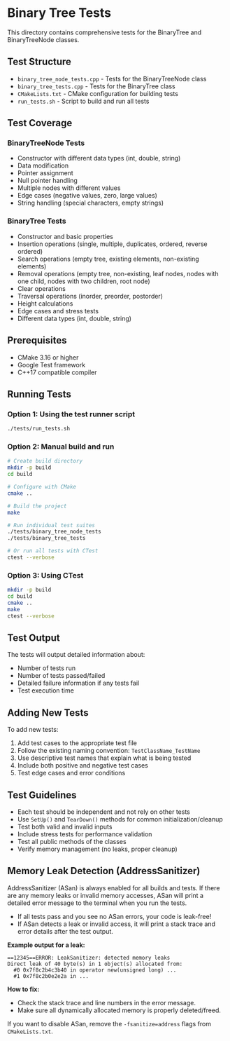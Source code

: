 # Binary Tree Tests

This directory contains comprehensive tests for the BinaryTree and BinaryTreeNode classes.

## Test Structure

- `binary_tree_node_tests.cpp` - Tests for the BinaryTreeNode class
- `binary_tree_tests.cpp` - Tests for the BinaryTree class
- `CMakeLists.txt` - CMake configuration for building tests
- `run_tests.sh` - Script to build and run all tests

## Test Coverage

### BinaryTreeNode Tests
- Constructor with different data types (int, double, string)
- Data modification
- Pointer assignment
- Null pointer handling
- Multiple nodes with different values
- Edge cases (negative values, zero, large values)
- String handling (special characters, empty strings)

### BinaryTree Tests
- Constructor and basic properties
- Insertion operations (single, multiple, duplicates, ordered, reverse ordered)
- Search operations (empty tree, existing elements, non-existing elements)
- Removal operations (empty tree, non-existing, leaf nodes, nodes with one child, nodes with two children, root node)
- Clear operations
- Traversal operations (inorder, preorder, postorder)
- Height calculations
- Edge cases and stress tests
- Different data types (int, double, string)

## Prerequisites

- CMake 3.16 or higher
- Google Test framework
- C++17 compatible compiler

## Running Tests

### Option 1: Using the test runner script
```bash
./tests/run_tests.sh
```

### Option 2: Manual build and run
```bash
# Create build directory
mkdir -p build
cd build

# Configure with CMake
cmake ..

# Build the project
make

# Run individual test suites
./tests/binary_tree_node_tests
./tests/binary_tree_tests

# Or run all tests with CTest
ctest --verbose
```

### Option 3: Using CTest
```bash
mkdir -p build
cd build
cmake ..
make
ctest --verbose
```

## Test Output

The tests will output detailed information about:
- Number of tests run
- Number of tests passed/failed
- Detailed failure information if any tests fail
- Test execution time

## Adding New Tests

To add new tests:

1. Add test cases to the appropriate test file
2. Follow the existing naming convention: `TestClassName_TestName`
3. Use descriptive test names that explain what is being tested
4. Include both positive and negative test cases
5. Test edge cases and error conditions

## Test Guidelines

- Each test should be independent and not rely on other tests
- Use `SetUp()` and `TearDown()` methods for common initialization/cleanup
- Test both valid and invalid inputs
- Include stress tests for performance validation
- Test all public methods of the classes
- Verify memory management (no leaks, proper cleanup)

## Memory Leak Detection (AddressSanitizer)

AddressSanitizer (ASan) is always enabled for all builds and tests. If there are any memory leaks or invalid memory accesses, ASan will print a detailed error message to the terminal when you run the tests.

- If all tests pass and you see no ASan errors, your code is leak-free!
- If ASan detects a leak or invalid access, it will print a stack trace and error details after the test output.

**Example output for a leak:**
```
==12345==ERROR: LeakSanitizer: detected memory leaks
Direct leak of 40 byte(s) in 1 object(s) allocated from:
  #0 0x7f8c2b4c3b40 in operator new(unsigned long) ...
  #1 0x7f8c2b0e2e2a in ...
```

**How to fix:**
- Check the stack trace and line numbers in the error message.
- Make sure all dynamically allocated memory is properly deleted/freed.

If you want to disable ASan, remove the `-fsanitize=address` flags from `CMakeLists.txt`. 